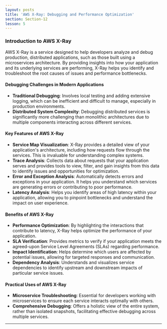 ```yaml
---
layout: posts
title: 'AWS X-Ray: Debugging and Performance Optimization'
section: Section-12
lesson: 5
---
```


### Introduction to AWS X-Ray

AWS X-Ray is a service designed to help developers analyze and debug production, distributed applications, such as those built using a microservices architecture. By providing insights into how your application and its underlying services are performing, X-Ray helps you identify and troubleshoot the root causes of issues and performance bottlenecks.

<!-- pagebreak -->

#### Debugging Challenges in Modern Applications

- **Traditional Debugging**: Involves local testing and adding extensive logging, which can be inefficient and difficult to manage, especially in production environments.
- **Distributed System Complexity**: Debugging distributed services is significantly more challenging than monolithic architectures due to multiple components interacting across different services.

<!-- pagebreak -->

#### Key Features of AWS X-Ray

- **Service Map Visualization**: X-Ray provides a detailed view of your application's architecture, including how requests flow through the services. This is invaluable for understanding complex systems.
- **Trace Analysis**: Collects data about requests that your application serves and provides tools to view, filter, and gain insights from this data to identify issues and opportunities for optimization.
- **Error and Exception Analysis**: Automatically detects errors and exceptions in your application. It helps you understand which services are generating errors or contributing to poor performance.
- **Latency Analysis**: Helps you identify areas of high latency within your application, allowing you to pinpoint bottlenecks and understand the impact on user experience.

<!-- pagebreak -->

#### Benefits of AWS X-Ray

- **Performance Optimization**: By highlighting the interactions that contribute to latency, X-Ray helps optimize the performance of your application.
- **SLA Verification**: Provides metrics to verify if your application meets the agreed-upon Service Level Agreements (SLAs) regarding performance.
- **Impact Identification**: Helps determine which users are affected by potential issues, allowing for targeted responses and communication.
- **Dependency Analysis**: Understands and visualizes service dependencies to identify upstream and downstream impacts of particular service issues.

<!-- pagebreak -->

#### Practical Uses of AWS X-Ray

- **Microservice Troubleshooting**: Essential for developers working with microservices to ensure each service interacts optimally with others.
- **Comprehensive Debugging**: Offers a holistic view of the entire system, rather than isolated snapshots, facilitating effective debugging across multiple services.

---
